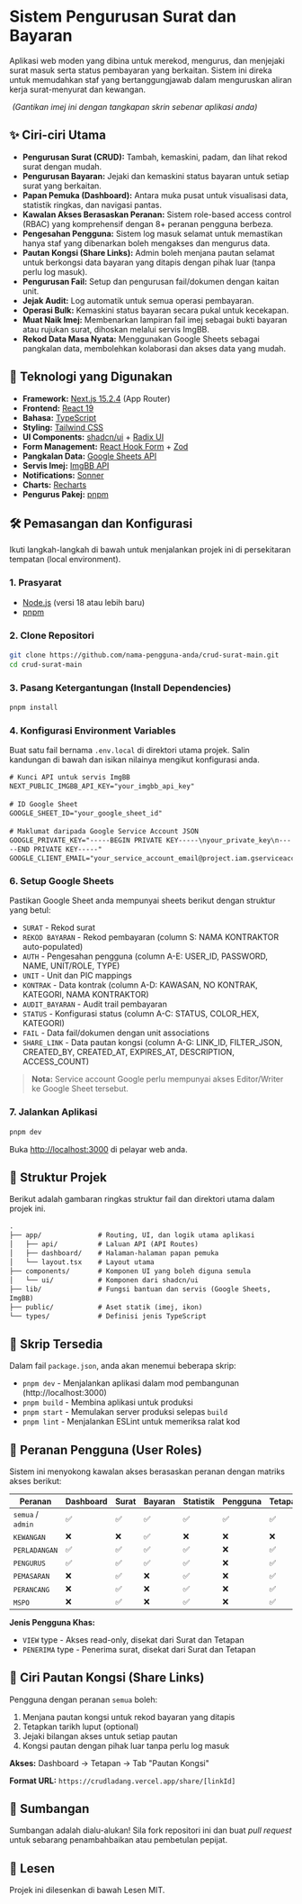 # Sistem Pengurusan Surat dan Bayaran

Aplikasi web moden yang dibina untuk merekod, mengurus, dan menjejaki surat masuk serta status pembayaran yang berkaitan. Sistem ini direka untuk memudahkan staf yang bertanggungjawab dalam menguruskan aliran kerja surat-menyurat dan kewangan.

![Contoh Antara Muka Aplikasi](public/placeholder.jpg)
*(Gantikan imej ini dengan tangkapan skrin sebenar aplikasi anda)*

## ✨ Ciri-ciri Utama

- **Pengurusan Surat (CRUD):** Tambah, kemaskini, padam, dan lihat rekod surat dengan mudah.
- **Pengurusan Bayaran:** Jejaki dan kemaskini status bayaran untuk setiap surat yang berkaitan.
- **Papan Pemuka (Dashboard):** Antara muka pusat untuk visualisasi data, statistik ringkas, dan navigasi pantas.
- **Kawalan Akses Berasaskan Peranan:** Sistem role-based access control (RBAC) yang komprehensif dengan 8+ peranan pengguna berbeza.
- **Pengesahan Pengguna:** Sistem log masuk selamat untuk memastikan hanya staf yang dibenarkan boleh mengakses dan mengurus data.
- **Pautan Kongsi (Share Links):** Admin boleh menjana pautan selamat untuk berkongsi data bayaran yang ditapis dengan pihak luar (tanpa perlu log masuk).
- **Pengurusan Fail:** Setup dan pengurusan fail/dokumen dengan kaitan unit.
- **Jejak Audit:** Log automatik untuk semua operasi pembayaran.
- **Operasi Bulk:** Kemaskini status bayaran secara pukal untuk kecekapan.
- **Muat Naik Imej:** Membenarkan lampiran fail imej sebagai bukti bayaran atau rujukan surat, dihoskan melalui servis ImgBB.
- **Rekod Data Masa Nyata:** Menggunakan Google Sheets sebagai pangkalan data, membolehkan kolaborasi dan akses data yang mudah.

## 🚀 Teknologi yang Digunakan

- **Framework:** [Next.js 15.2.4](https://nextjs.org/) (App Router)
- **Frontend:** [React 19](https://react.dev/)
- **Bahasa:** [TypeScript](https://www.typescriptlang.org/)
- **Styling:** [Tailwind CSS](https://tailwindcss.com/)
- **UI Components:** [shadcn/ui](https://ui.shadcn.com/) + [Radix UI](https://www.radix-ui.com/)
- **Form Management:** [React Hook Form](https://react-hook-form.com/) + [Zod](https://zod.dev/)
- **Pangkalan Data:** [Google Sheets API](https://developers.google.com/sheets/api)
- **Servis Imej:** [ImgBB API](https://api.imgbb.com/)
- **Notifications:** [Sonner](https://sonner.emilkowal.ski/)
- **Charts:** [Recharts](https://recharts.org/)
- **Pengurus Pakej:** [pnpm](https://pnpm.io/)

## 🛠️ Pemasangan dan Konfigurasi

Ikuti langkah-langkah di bawah untuk menjalankan projek ini di persekitaran tempatan (local environment).

### 1. Prasyarat

- [Node.js](https://nodejs.org/) (versi 18 atau lebih baru)
- [pnpm](https://pnpm.io/installation)

### 2. Clone Repositori

```bash
git clone https://github.com/nama-pengguna-anda/crud-surat-main.git
cd crud-surat-main
```

### 3. Pasang Ketergantungan (Install Dependencies)

```bash
pnpm install
```

### 4. Konfigurasi Environment Variables

Buat satu fail bernama `.env.local` di direktori utama projek. Salin kandungan di bawah dan isikan nilainya mengikut konfigurasi anda.

```env
# Kunci API untuk servis ImgBB
NEXT_PUBLIC_IMGBB_API_KEY="your_imgbb_api_key"

# ID Google Sheet
GOOGLE_SHEET_ID="your_google_sheet_id"

# Maklumat daripada Google Service Account JSON
GOOGLE_PRIVATE_KEY="-----BEGIN PRIVATE KEY-----\nyour_private_key\n-----END PRIVATE KEY-----"
GOOGLE_CLIENT_EMAIL="your_service_account_email@project.iam.gserviceaccount.com"
```

### 6. Setup Google Sheets

Pastikan Google Sheet anda mempunyai sheets berikut dengan struktur yang betul:

- `SURAT` - Rekod surat
- `REKOD BAYARAN` - Rekod pembayaran (column S: NAMA KONTRAKTOR auto-populated)
- `AUTH` - Pengesahan pengguna (column A-E: USER_ID, PASSWORD, NAME, UNIT/ROLE, TYPE)
- `UNIT` - Unit dan PIC mappings
- `KONTRAK` - Data kontrak (column A-D: KAWASAN, NO KONTRAK, KATEGORI, NAMA KONTRAKTOR)
- `AUDIT_BAYARAN` - Audit trail pembayaran
- `STATUS` - Konfigurasi status (column A-C: STATUS, COLOR_HEX, KATEGORI)
- `FAIL` - Data fail/dokumen dengan unit associations
- `SHARE_LINK` - Data pautan kongsi (column A-G: LINK_ID, FILTER_JSON, CREATED_BY, CREATED_AT, EXPIRES_AT, DESCRIPTION, ACCESS_COUNT)

> **Nota:** Service account Google perlu mempunyai akses Editor/Writer ke Google Sheet tersebut.

### 7. Jalankan Aplikasi

```bash
pnpm dev
```

Buka [http://localhost:3000](http://localhost:3000) di pelayar web anda.

## 📂 Struktur Projek

Berikut adalah gambaran ringkas struktur fail dan direktori utama dalam projek ini.

```
.
├── app/              # Routing, UI, dan logik utama aplikasi
│   ├── api/          # Laluan API (API Routes)
│   ├── dashboard/    # Halaman-halaman papan pemuka
│   └── layout.tsx    # Layout utama
├── components/       # Komponen UI yang boleh diguna semula
│   └── ui/           # Komponen dari shadcn/ui
├── lib/              # Fungsi bantuan dan servis (Google Sheets, ImgBB)
├── public/           # Aset statik (imej, ikon)
└── types/            # Definisi jenis TypeScript
```

## 📜 Skrip Tersedia

Dalam fail `package.json`, anda akan menemui beberapa skrip:

- `pnpm dev` - Menjalankan aplikasi dalam mod pembangunan (http://localhost:3000)
- `pnpm build` - Membina aplikasi untuk produksi
- `pnpm start` - Memulakan server produksi selepas `build`
- `pnpm lint` - Menjalankan ESLint untuk memeriksa ralat kod

## 🔐 Peranan Pengguna (User Roles)

Sistem ini menyokong kawalan akses berasaskan peranan dengan matriks akses berikut:

| Peranan | Dashboard | Surat | Bayaran | Statistik | Pengguna | Tetapan |
|---------|-----------|-------|---------|-----------|----------|---------|
| `semua` / `admin` | ✅ | ✅ | ✅ | ✅ | ✅ | ✅ |
| `KEWANGAN` | ❌ | ❌ | ✅ | ❌ | ❌ | ❌ |
| `PERLADANGAN` | ✅ | ✅ | ✅ | ✅ | ❌ | ✅ |
| `PENGURUS` | ✅ | ✅ | ✅ | ✅ | ❌ | ✅ |
| `PEMASARAN` | ❌ | ✅ | ❌ | ✅ | ❌ | ✅ |
| `PERANCANG` | ❌ | ✅ | ❌ | ✅ | ❌ | ✅ |
| `MSPO` | ❌ | ✅ | ❌ | ✅ | ❌ | ✅ |

**Jenis Pengguna Khas:**
- `VIEW` type - Akses read-only, disekat dari Surat dan Tetapan
- `PENERIMA` type - Penerima surat, disekat dari Surat dan Tetapan

## 🔗 Ciri Pautan Kongsi (Share Links)

Pengguna dengan peranan `semua` boleh:
1. Menjana pautan kongsi untuk rekod bayaran yang ditapis
2. Tetapkan tarikh luput (optional)
3. Jejaki bilangan akses untuk setiap pautan
4. Kongsi pautan dengan pihak luar tanpa perlu log masuk

**Akses:** Dashboard → Tetapan → Tab "Pautan Kongsi"

**Format URL:** `https://crudladang.vercel.app/share/[linkId]`

## 🤝 Sumbangan

Sumbangan adalah dialu-alukan! Sila fork repositori ini dan buat *pull request* untuk sebarang penambahbaikan atau pembetulan pepijat.

## 📄 Lesen

Projek ini dilesenkan di bawah Lesen MIT.
